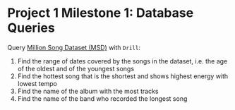 # Project 1 Milestone 1: Database Queries

Query [Million Song Dataset (MSD)](http://millionsongdataset.com) with `Drill`:

1. Find the range of dates covered by the songs in the dataset, i.e. the age of the oldest and of the youngest songs
2. Find the hottest song that is the shortest and shows highest energy with lowest tempo
3. Find the name of the album with the most tracks
4. Find the name of the band who recorded the longest song
